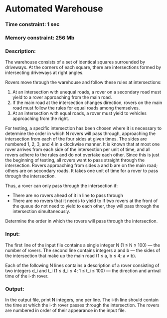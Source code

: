 # Automated Warehouse

### Time constraint: 1 sec
### Memory constraint: 256 Mb

### Description:
The warehouse consists of a set of identical squares surrounded by driveways. At the corners of each square, there are intersections formed by intersecting driveways at right angles.

Rovers move through the warehouse and follow these rules at intersections:
1. At an intersection with unequal roads, a rover on a secondary road must yield to a rover approaching from the main road.
2. If the main road at the intersection changes direction, rovers on the main road must follow the rules for equal roads among themselves.
3. At an intersection with equal roads, a rover must yield to vehicles approaching from the right.

For testing, a specific intersection has been chosen where it is necessary to determine the order in which N rovers will pass through, approaching the intersection from each of the four sides at given times. The sides are numbered 1, 2, 3, and 4 in a clockwise manner. It is known that at most one rover arrives from each side of the intersection per unit of time, and all rovers adhere to the rules and do not overtake each other. Since this is just the beginning of testing, all rovers want to pass straight through the intersection. Rovers approaching from sides a and b are on the main road; others are on secondary roads. It takes one unit of time for a rover to pass through the intersection.

Thus, a rover can only pass through the intersection if:
- There are no rovers ahead of it in line to pass through
- There are no rovers that it needs to yield to
If two rovers at the front of the queue do not need to yield to each other, they will pass through the intersection simultaneously.

Determine the order in which the rovers will pass through the intersection.

### Input:
The first line of the input file contains a single integer N (1 ≤ N ≤ 100) — the number of rovers. The second line contains integers a and b — the sides of the intersection that make up the main road (1 ≤ a, b ≤ 4; a ≠ b).

Each of the following N lines contains a description of a rover consisting of two integers d_i and t_i (1 ≤ d_i ≤ 4; 1 ≤ t_i ≤ 100) — the direction and arrival time of the i-th rover.

### Output:
In the output file, print N integers, one per line. The i-th line should contain the time at which the i-th rover passes through the intersection. The rovers are numbered in order of their appearance in the input file.

